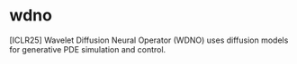 # wdno
[ICLR25] Wavelet Diffusion Neural Operator (WDNO) uses diffusion models for generative PDE simulation and control.
